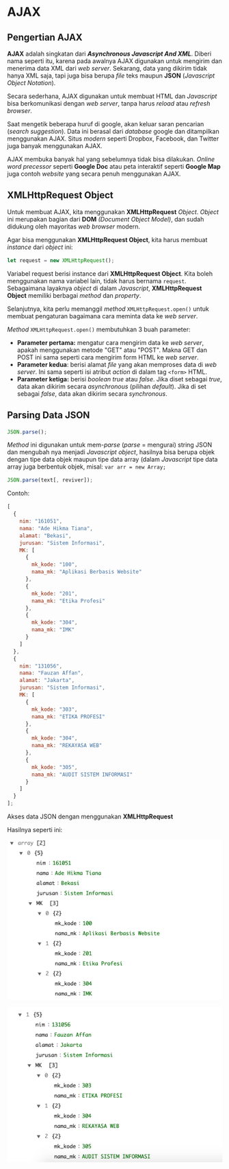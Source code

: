 # AJAX

## Pengertian AJAX

**AJAX** adalah singkatan dari ***Asynchronous *Javascript* And XML***. Diberi nama seperti itu, karena pada awalnya AJAX digunakan untuk mengirim dan menerima data XML dari *web server*. Sekarang, data yang dikirim tidak hanya XML saja, tapi juga bisa berupa *file* teks maupun **JSON** (_*Javascript* Object Notation_).

Secara sederhana, AJAX digunakan untuk membuat HTML dan *Javascript* bisa berkomunikasi dengan *web server*, tanpa harus *reload* atau *refresh* *browser*.

Saat mengetik beberapa huruf di google, akan keluar saran pencarian (_search suggestion_). Data ini berasal dari *database* google dan ditampilkan menggunakan AJAX. Situs *modern* seperti Dropbox, Facebook, dan Twitter juga banyak menggunakan AJAX.

AJAX membuka banyak hal yang sebelumnya tidak bisa dilakukan. *Online word precessor* seperti **Google Doc** atau peta interaktif seperti **Google Map** juga contoh *website* yang secara penuh menggunakan AJAX.

## XMLHttpRequest Object

Untuk membuat AJAX, kita menggunakan **XMLHttpRequest** *Object*. *Object* ini merupakan bagian dari **DOM** *(Document Object Model)*, dan sudah didukung oleh mayoritas *web browser* modern.

Agar bisa menggunakan **XMLHttpRequest Object**, kita harus membuat _instance_ dari *object* ini:

```js
let request = new XMLHttpRequest();
```

Variabel request berisi instance dari **XMLHttpRequest Object**. Kita boleh menggunakan nama variabel lain, tidak harus bernama `request`. Sebagaimana layaknya *object* di dalam *Javascript*, **XMLHttpRequest Object** memiliki berbagai _method_ dan _property_.

Selanjutnya, kita perlu memanggil *method* `XMLHttpRequest.open()` untuk membuat pengaturan bagaimana cara meminta data ke *web server*.

*Method* `XMLHttpRequest.open()` membutuhkan 3 buah parameter:

- **Parameter pertama:** mengatur cara mengirim data ke *web server*, apakah menggunakan metode "GET" atau "POST". Makna GET dan POST ini sama seperti cara mengirim form HTML ke *web server*.
- **Parameter kedua**: berisi alamat *file* yang akan memproses data di *web server*. Ini sama seperti isi atribut *action* di dalam tag `<form>` HTML.
- **Parameter ketiga:** berisi *boolean true* atau *false*. Jika diset sebagai *true*, data akan dikirim secara *asynchronous* (pilihan *default*). Jika di set sebagai *false*, data akan dikirim secara *synchronous*.

## Parsing Data JSON

```js
JSON.parse();
```

*Method* ini digunakan untuk mem-*parse* (_parse_ = mengurai) string JSON dan mengubah nya menjadi *Javascript object*, hasilnya bisa berupa objek dengan tipe data objek maupun tipe data array (dalam *Javascript* tipe data array juga berbentuk objek,  misal: `var arr = new Array;`

```js
JSON.parse(text[, reviver]);
```

Contoh:

```js
[
  {
    nim: "161051",
    nama: "Ade Hikma Tiana",
    alamat: "Bekasi",
    jurusan: "Sistem Informasi",
    MK: [
      {
        mk_kode: "100",
        nama_mk: "Aplikasi Berbasis Website"
      },
      {
        mk_kode: "201",
        nama_mk: "Etika Profesi"
      },
      {
        mk_kode: "304",
        nama_mk: "IMK"
      }
    ]
  },
  {
    nim: "131056",
    nama: "Fauzan Affan",
    alamat: "Jakarta",
    jurusan: "Sistem Informasi",
    MK: [
      {
        mk_kode: "303",
        nama_mk: "ETIKA PROFESI"
      },
      {
        mk_kode: "304",
        nama_mk: "REKAYASA WEB"
      },
      {
        mk_kode: "305",
        nama_mk: "AUDIT SISTEM INFORMASI"
      }
    ]
  }
];
```

Akses data JSON dengan menggunakan **XMLHttpRequest**

Hasilnya seperti ini:

![hasiljson](img/json1.png)

![hasiljson](img/json2.png)
